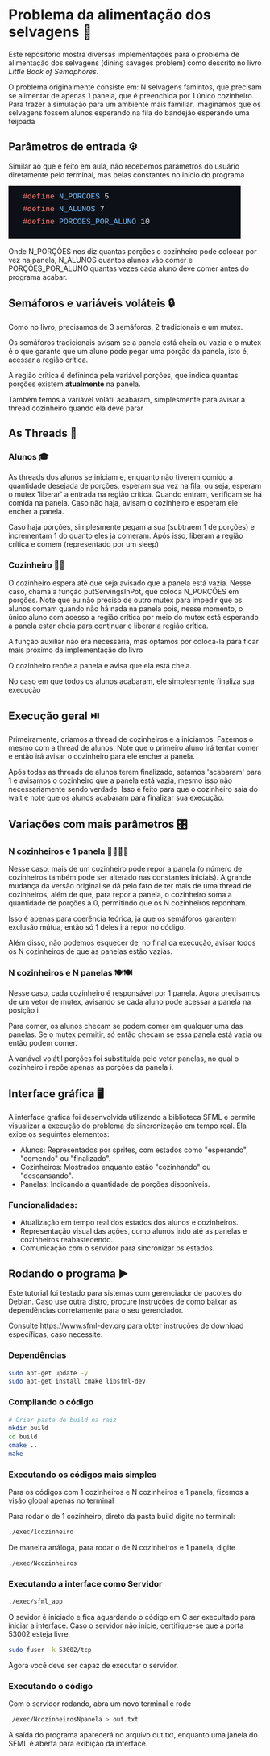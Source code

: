# Problema da alimentação dos selvagens :shallow_pan_of_food:

Este repositório mostra diversas implementações para o problema de alimentação dos selvagens (dining savages problem) como descrito no livro _Little Book of Semaphores_. 

O problema originalmente consiste em: N selvagens famintos, que precisam se alimentar de apenas 1 panela, que é preenchida por 1 único cozinheiro. Para trazer a simulação para um ambiente mais familiar, imaginamos que os selvagens fossem alunos esperando na fila do bandejão esperando uma feijoada 

## Parâmetros de entrada ⚙️

Similar ao que é feito em aula, não recebemos parâmetros do usuário diretamente pelo terminal, mas pelas constantes no início do programa 

![Imagem das constantes](image.png)

Onde N_PORÇÕES nos diz quantas porções o cozinheiro pode colocar por vez na panela, N_ALUNOS quantos alunos vão comer e PORÇÕES_POR_ALUNO quantas vezes cada aluno deve comer antes do programa acabar. 

## Semáforos e variáveis voláteis 🔒

Como no livro, precisamos de 3 semáforos, 2 tradicionais e um mutex. 

Os semáforos tradicionais avisam se a panela está cheia ou vazia e o mutex é o que garante que um aluno pode pegar uma porção da panela, isto é, acessar a região crítica.

A região crítica é defininda pela variável porções, que indica quantas porções existem __atualmente__ na panela.

Também temos a variável volátil acabaram, simplesmente para avisar a thread cozinheiro quando ela deve parar 

## As Threads 🧵

### Alunos 🎓

As threads dos alunos se iniciam e, enquanto não tiverem comido a quantidade desejada de porções, esperam sua vez na fila, ou seja, esperam o mutex 'liberar' a entrada na região crítica. Quando entram, verificam se há comida na panela. Caso não haja, avisam o cozinheiro e esperam ele encher a panela.

Caso haja porções, simplesmente pegam a sua (subtraem 1 de porções) e incrementam 1 do quanto eles já comeram. Após isso, liberam a região crítica e comem (representado por um sleep)

### Cozinheiro 👨‍🍳

O cozinheiro espera até que seja avisado que a panela está vazia. Nesse caso, chama a função putServingsInPot, que coloca N_PORÇÕES em porções. Note que eu não preciso de outro mutex para impedir que os alunos comam quando não há nada na panela pois, nesse momento, o único aluno com acesso a região crítica por meio do mutex está esperando a panela estar cheia para continuar e liberar a região crítica. 


A função auxiliar não era necessária, mas optamos por colocá-la para ficar mais próximo da implementação do livro

O cozinheiro repõe a panela e avisa que ela está cheia. 

No caso em que todos os alunos acabaram, ele simplesmente finaliza sua execução

## Execução geral ⏯️

Primeiramente, criamos a thread de cozinheiros e a iniciamos. Fazemos o mesmo com a thread de alunos. Note que o primeiro aluno irá tentar comer e então irá avisar o cozinheiro para ele encher a panela.

Após todas as threads de alunos terem finalizado, setamos 'acabaram' para 1 e avisamos o cozinheiro que a panela está vazia, mesmo isso não necessariamente sendo verdade. Isso é feito para que o cozinheiro saia do wait e note que os alunos acabaram para finalizar sua execução. 

## Variações com mais parâmetros 🎛️

### N cozinheiros e 1 panela 👨‍🍳👨‍🍳

Nesse caso, mais de um cozinheiro pode repor a panela (o número de cozinheiros também pode ser alterado nas constantes iniciais). A grande mudança da versão original se dá pelo fato de ter mais de uma thread de cozinheiros, além de que, para repor a panela, o cozinheiro soma a quantidade de porções a 0, permitindo que os N cozinheiros reponham. 

Isso é apenas para coerência teórica, já que os semáforos garantem exclusão mútua, então só 1 deles irá repor no código. 

Além disso, não podemos esquecer de, no final da execução, avisar todos os N cozinheiros de que as panelas estão vazias.

### N cozinheiros e N panelas 🍽️🍽️ 

Nesse caso, cada cozinheiro é responsável por 1 panela. Agora precisamos de um vetor de mutex, avisando se cada aluno pode acessar a panela na posição i

Para comer, os alunos checam se podem comer em qualquer uma das panelas. Se o mutex permitir, só então checam se essa panela está vazia ou então podem comer.

A variável volátil porções foi substituída pelo vetor panelas, no qual o cozinheiro i repõe apenas as porções da panela i.



## Interface gráfica 🖥️

A interface gráfica foi desenvolvida utilizando a biblioteca SFML e permite visualizar a execução do problema de sincronização em tempo real. Ela exibe os seguintes elementos:

- Alunos: Representados por sprites, com estados como "esperando", "comendo" ou "finalizado".
- Cozinheiros: Mostrados enquanto estão "cozinhando" ou "descansando".
- Panelas: Indicando a quantidade de porções disponíveis.

### Funcionalidades:
- Atualização em tempo real dos estados dos alunos e cozinheiros.
- Representação visual das ações, como alunos indo até as panelas e cozinheiros reabastecendo.
- Comunicação com o servidor para sincronizar os estados.


## Rodando o programa ▶️ 

Este tutorial foi testado para sistemas com gerenciador de pacotes do Debian. Caso use outra distro, procure instruções de como baixar as dependências corretamente para o seu gerenciador.

Consulte https://www.sfml-dev.org para obter instruções de download específicas, caso necessite.

### Dependências

```bash
sudo apt-get update -y
sudo apt-get install cmake libsfml-dev
```

### Compilando o código
```bash
# Criar pasta de build na raiz
mkdir build
cd build
cmake ..
make
```

### Executando os códigos mais simples
Para os códigos com 1 cozinheiros e N cozinheiros e 1 panela, fizemos a visão global apenas no terminal 

Para rodar o de 1 cozinheiro, direto da pasta build digite no terminal: 

```bash
./exec/1cozinheiro
```
De maneira análoga, para rodar o de N cozinheiros e 1 panela, digite 

```bash
./exec/Ncozinheiros
```

### Executando a interface como Servidor
```bash
./exec/sfml_app
```

O sevidor é iniciado e fica aguardando o código em C ser execultado para iniciar a interface. Caso o servidor não inicie, certifique-se que a porta 53002 esteja livre.

```bash
sudo fuser -k 53002/tcp
```

Agora você deve ser capaz de executar o servidor. 

### Executando o código 
Com o servidor rodando, abra um novo terminal e rode 

```bash
./exec/NcozinheirosNpanela > out.txt
```

A saída do programa aparecerá no arquivo out.txt, enquanto uma janela do SFML é aberta para exibição da interface.
